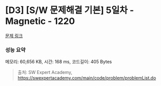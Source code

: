 # [D3] [S/W 문제해결 기본] 5일차 - Magnetic - 1220 

[문제 링크](https://swexpertacademy.com/main/code/problem/problemDetail.do?contestProbId=AV14hwZqABsCFAYD) 

### 성능 요약

메모리: 60,656 KB, 시간: 168 ms, 코드길이: 405 Bytes



> 출처: SW Expert Academy, https://swexpertacademy.com/main/code/problem/problemList.do